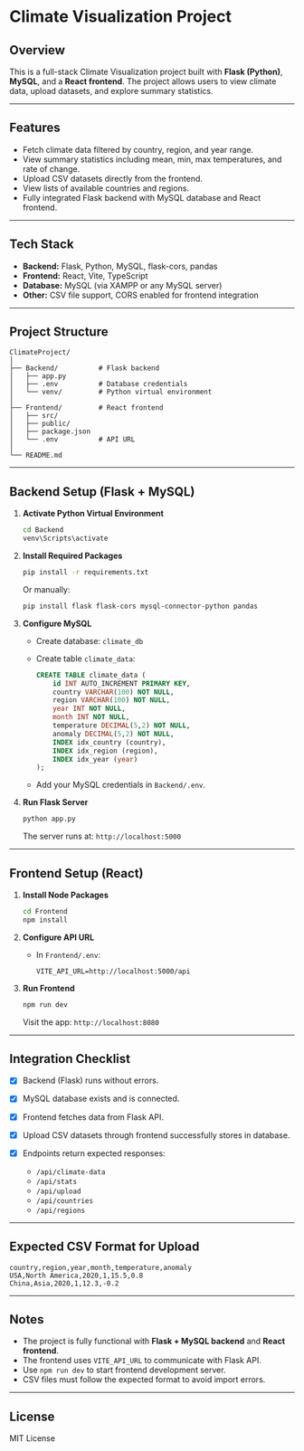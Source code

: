 # Climate Visualization Project

## Overview

This is a full-stack Climate Visualization project built with **Flask (Python)**, **MySQL**, and a **React frontend**. The project allows users to view climate data, upload datasets, and explore summary statistics.

---

## Features

* Fetch climate data filtered by country, region, and year range.
* View summary statistics including mean, min, max temperatures, and rate of change.
* Upload CSV datasets directly from the frontend.
* View lists of available countries and regions.
* Fully integrated Flask backend with MySQL database and React frontend.

---

## Tech Stack

* **Backend:** Flask, Python, MySQL, flask-cors, pandas
* **Frontend:** React, Vite, TypeScript
* **Database:** MySQL (via XAMPP or any MySQL server)
* **Other:** CSV file support, CORS enabled for frontend integration

---

## Project Structure

```
ClimateProject/
│
├── Backend/          # Flask backend
│   ├── app.py
│   ├── .env          # Database credentials
│   └── venv/         # Python virtual environment
│
├── Frontend/         # React frontend
│   ├── src/
│   ├── public/
│   ├── package.json
│   └── .env          # API URL
│
└── README.md
```

---

## Backend Setup (Flask + MySQL)

1. **Activate Python Virtual Environment**

   ```bash
   cd Backend
   venv\Scripts\activate
   ```

2. **Install Required Packages**

   ```bash
   pip install -r requirements.txt
   ```

   Or manually:

   ```bash
   pip install flask flask-cors mysql-connector-python pandas
   ```

3. **Configure MySQL**

   * Create database: `climate_db`
   * Create table `climate_data`:

     ```sql
     CREATE TABLE climate_data (
         id INT AUTO_INCREMENT PRIMARY KEY,
         country VARCHAR(100) NOT NULL,
         region VARCHAR(100) NOT NULL,
         year INT NOT NULL,
         month INT NOT NULL,
         temperature DECIMAL(5,2) NOT NULL,
         anomaly DECIMAL(5,2) NOT NULL,
         INDEX idx_country (country),
         INDEX idx_region (region),
         INDEX idx_year (year)
     );
     ```
   * Add your MySQL credentials in `Backend/.env`.

4. **Run Flask Server**

   ```bash
   python app.py
   ```

   The server runs at: `http://localhost:5000`

---

## Frontend Setup (React)

1. **Install Node Packages**

   ```bash
   cd Frontend
   npm install
   ```

2. **Configure API URL**

   * In `Frontend/.env`:

     ```env
     VITE_API_URL=http://localhost:5000/api
     ```

3. **Run Frontend**

   ```bash
   npm run dev
   ```

   Visit the app: `http://localhost:8080`

---

## Integration Checklist

* [x] Backend (Flask) runs without errors.
* [x] MySQL database exists and is connected.
* [x] Frontend fetches data from Flask API.
* [x] Upload CSV datasets through frontend successfully stores in database.
* [x] Endpoints return expected responses:

  * `/api/climate-data`
  * `/api/stats`
  * `/api/upload`
  * `/api/countries`
  * `/api/regions`

---

## Expected CSV Format for Upload

```csv
country,region,year,month,temperature,anomaly
USA,North America,2020,1,15.5,0.8
China,Asia,2020,1,12.3,-0.2
```

---

## Notes

* The project is fully functional with **Flask + MySQL backend** and **React frontend**.
* The frontend uses `VITE_API_URL` to communicate with Flask API.
* Use `npm run dev` to start frontend development server.
* CSV files must follow the expected format to avoid import errors.

---

## License

MIT License
